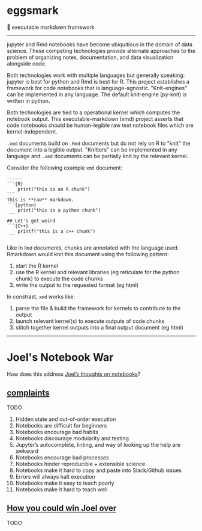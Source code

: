 # eggsmark
:egg: executable markdown framework

---------------------------------------------------------------------------------------

jupyter and Rmd notebooks have become ubiquitious in the domain of data science.
These competing technologies provide alternate approaches to the problem of organizing notes, documentation, and data visualization alongside code.

Both technologies work with multiple languages but generally speaking: jupyter is best for python and Rmd is best for R.
This project establishes a framework for code notebooks that is language-agnostic.
"Knit-engines" can be implemented in any language.
The default knit-engine (py-knit) is written in python.

Both technologies are tied to a operational kernel which computes the notebook output.
This executable-markdown (xmd) project asserts that code notebooks should be human-legible raw text notebook files which are kernel-independent.

`.xmd` documents build on `.Rmd` documents but do not rely on R to "knit" the document into a legible output.
"Knitters" can be implemented in any language and `.xmd` documents can be partially knit by the relevant kernel.

Consider the following example `xmd` document:

    ------
    ```{R}
        print("this is an R chunk")
    ```
    This is **raw** markdown.
    ```{python}
        print("this is a python chunk")
    ```
    ## Let's get weird
    ```{C++}
        printf("this is a c++ chunk")
    ```

Like in `Rmd` documents, chunks are annotated with the language used.
Rmarkdown would knit this document using the following pattern:

1. start the R kernel
2. use the R kernel and relevant libraries (eg reticulate for the python chunk)
    to execute the code chunks
3. write the output to the requested format (eg html)

In constrast, `xmd` works like:

1. parse the file & build the framework for kernels to contribute to the output
2. launch relevant kernel(s) to execute outputs of code chunks
3. stitch together kernel outputs into a final output document (eg html)

---------------------------------------------------------------------------

# Joel's Notebook War

How does this address [Joel’s thoughts on notebooks](https://yihui.org/en/2018/09/notebook-war/)?

## [complaints](https://yihui.org/en/2018/09/notebook-war/#joel-s-complaints-about-notebooks)

TODO

1. Hidden state and out-of-order execution
2. Notebooks are difficult for beginners
3. Notebooks encourage bad habits
4. Notebooks discourage modularity and testing
5. Jupyter’s autocomplete, linting, and way of looking up the help are awkward
6. Notebooks encourage bad processes
7. Notebooks hinder reproducible + extensible science
8. Notebooks make it hard to copy and paste into Slack/Github issues
9. Errors will always halt execution
10. Notebooks make it easy to teach poorly
11. Notebooks make it hard to teach well

## [How you could win Joel over](https://yihui.org/en/2018/09/notebook-war/#how-you-could-win-joel-over)

TODO
